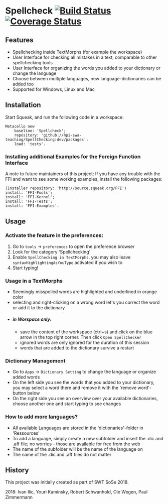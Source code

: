 # Spellcheck [![Build Status](https://travis-ci.org/hpi-swa-teaching/SpellChecking.svg?branch=dev)](https://travis-ci.org/hpi-swa-teaching/SpellChecking) [![Coverage Status](https://coveralls.io/repos/github/hpi-swa-teaching/SpellChecking/badge.svg?branch=master)](https://coveralls.io/github/hpi-swa-teaching/SpellChecking?branch=dev)

## Features
 - Spellchecking inside TextMorphs (for example the workspace)
 - User Interface for checking all mistakes in a text, comparable to other spellchecking tools
 - User Interface for organizing the words you added to your dictionary or change the language
 - Choose between multiple languages, new language-dictionaries can be added too
 - Supported for Windows, Linux and Mac
## Installation

Start Squeak, and run the following code in a workspace:
```Smalltalk
Metacello new   
    baseline: 'Spellcheck';  
    repository: 'github://hpi-swa-teaching/SpellChecking:dev/packages';  
    load: 'tests'.
```    

### Installing additional Examples for the Foreign Function Interface

A note to future maintainers of this project: If you have any trouble with the FFI and want to see some working examples, install the following packages:

```Smalltalk
(Installer repository: 'http://source.squeak.org/FFI')   
install: 'FFI-Pools';   
install: 'FFI-Kernel';   
install: 'FFI-Tests';      
install: 'FFI-Examples'.
```

## Usage

### Activate the feature in the preferences:
1. Go to ```tools``` -> ```preferences``` to open the preference browser
2. Look for the category 'Spellchecking'
3. Enable ```SpellChecking in TextMorphs```. you may also leave ```syntaxHighlightingAsYouType``` activated if you wish to
4. Start typing!

### Usage in a TextMorphs
- Seemingly misspelled words are highlighted and underlined in orange color
- selecting and right-clicking on a wrong word let's you correct the word or add it to the dictionary
- ##### in Worspace only:
   - save the content of the workspace (ctrl+s) and click on the blue arrow in the top right corner. Then click ```Open SpellChecker```
   - ignored words are only ignored for the duration of this session
   - words that are added to the dictionary survive a restart

### Dictionary Management
- Go to ```Apps``` -> ```Dictionary Setting``` to change the language or organize added words
- On the left side you see the words that you added to your dictionary, you may select a word there and remove it with the 'remove word'-button below
- On the right side you see an overview over your available dictionaries, choose another one and start typing to see changes

### How to add more languages?
- All available Languages are stored in the 'dictionaries'-folder in 'Ressources'
- To add a language, simply create a new subfolder and insert the .dic and .aff file; no worries - those are available for free from the web
- The name of the subfolder will be the name of the language on
- The name of the .dic and .aff files do not matter

## History
This project was initially created as part of SWT SoSe 2018.

2018: Ivan Ilic, Youri Kaminsky, Robert Schwanhold, Ole Wegen, Paul Zimmermann
